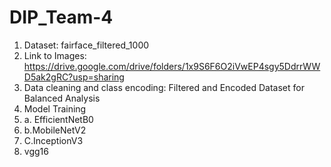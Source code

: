 # DIP_Team-4
1. Dataset: fairface_filtered_1000
2. Link to Images: https://drive.google.com/drive/folders/1x9S6F6O2iVwEP4sgy5DdrrWWD5ak2gRC?usp=sharing
3. Data cleaning and class encoding: Filtered and Encoded Dataset for Balanced Analysis
4. Model Training
5.   a. EfficientNetB0 
6.   b.MobileNetV2
7.   C.InceptionV3
8.   vgg16
